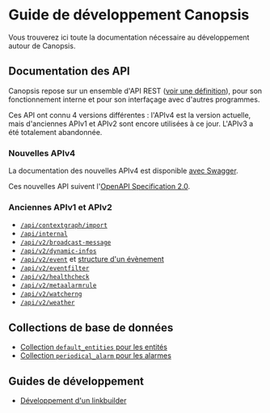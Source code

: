 # Guide de développement Canopsis

Vous trouverez ici toute la documentation nécessaire au développement autour de Canopsis.

## Documentation des API

Canopsis repose sur un ensemble d'API REST ([voir une définition](https://www.redhat.com/fr/topics/api/what-is-a-rest-api)), pour son fonctionnement interne et pour son interfaçage avec d'autres programmes.

Ces API ont connu 4 versions différentes : l'APIv4 est la version actuelle, mais d'anciennes APIv1 et APIv2 sont encore utilisées à ce jour. L'APIv3 a été totalement abandonnée.

### Nouvelles APIv4

La documentation des nouvelles APIv4 est disponible [avec Swagger](./swagger).

Ces nouvelles API suivent l'[OpenAPI Specification 2.0](https://github.com/OAI/OpenAPI-Specification/blob/main/versions/2.0.md).

### Anciennes APIv1 et APIv2

* [`/api/contextgraph/import`](api/api-v2-import.md)
* [`/api/internal`](api/api-internal.md)
* [`/api/v2/broadcast-message`](api/api-v2-broadcast-message.md)
* [`/api/v2/dynamic-infos`](api/api-v2-dynamic-infos.md)
* [`/api/v2/event`](api/api-v2-event.md) et [structure d'un évènement](struct-event.md)
* [`/api/v2/eventfilter`](api/api-v2-event-filter.md)
* [`/api/v2/healthcheck`](api/api-v2-healthcheck.md)
* [`/api/v2/metaalarmrule`](api/api-v2-meta-alarm-rule.md)
* [`/api/v2/watcherng`](api/api-v2-watcherng.md)
* [`/api/v2/weather`](api/api-v2-weather.md)

## Collections de base de données

* [Collection `default_entities` pour les entités](base-de-donnees/default-entities.md)
* [Collection `periodical_alarm` pour les alarmes](base-de-donnees/periodical-alarm.md)

## Guides de développement

* [Développement d'un linkbuilder](dev-linkbuilder.md)
